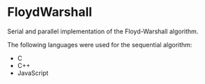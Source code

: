 # FloydWarshall

Serial and parallel implementation of the Floyd-Warshall algorithm.

The following languages were used for the sequential algorithm:
- C
- C++
- JavaScript
